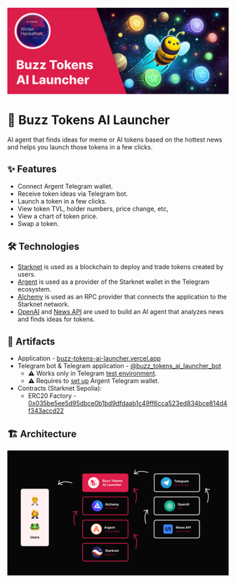 ![Cover](/Cover.png)

# 🐝 Buzz Tokens AI Launcher

AI agent that finds ideas for meme or AI tokens based on the hottest news and helps you launch those tokens in a few clicks.

## ✨ Features

- Connect Argent Telegram wallet.
- Receive token ideas via Telegram bot.
- Launch a token in a few clicks.
- View token TVL, holder numbers, price change, etc,
- View a chart of token price.
- Swap a token.

## 🛠️ Technologies

- [Starknet](https://www.starknet.io/) is used as a blockchain to deploy and trade tokens created by users.
- [Argent](https://argent.xyz/) is used as a provider of the Starknet wallet in the Telegram ecosystem.
- [Alchemy](https://www.alchemy.com/) is used as an RPC provider that connects the application to the Starknet network.
- [OpenAI](https://openai.com/) and [News API](https://newsapi.org/) are used to build an AI agent that analyzes news and finds ideas for tokens.

## 🔗 Artifacts

- Application - [buzz-tokens-ai-launcher.vercel.app](https://buzz-tokens-ai-launcher.vercel.app/)
- Telegram bot & Telegram application - [@buzz_tokens_ai_launcher_bot](https://t.me/buzz_tokens_ai_launcher_bot)
  - ⚠️ Works only in Telegram [test environment](https://core.telegram.org/bots/webapps#testing-mini-apps).
  - ⚠️ Requires to [set up](https://www.npmjs.com/package/@argent/tma-wallet) Argent Telegram wallet.
- Contracts (Starknet Sepolia):
  - ERC20 Factory - [0x035be5ee5d95dbce0b1bd9dfdaab1c49ff6cca523ed834bce814d4f343accd22](https://sepolia.voyager.online/contract/0x035be5ee5d95dbce0b1bd9dfdaab1c49ff6cca523ed834bce814d4f343accd22)

## 🏗️ Architecture

![Architecture](/Architecture.png)
